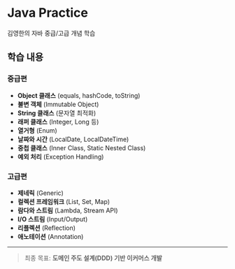 # Java Practice

김영한의 자바 중급/고급 개념 학습

## 학습 내용

### 중급편
- **Object 클래스** (equals, hashCode, toString)
- **불변 객체** (Immutable Object)
- **String 클래스** (문자열 최적화)
- **래퍼 클래스** (Integer, Long 등)
- **열거형** (Enum)
- **날짜와 시간** (LocalDate, LocalDateTime)
- **중첩 클래스** (Inner Class, Static Nested Class)
- **예외 처리** (Exception Handling)

### 고급편
- **제네릭** (Generic)
- **컬렉션 프레임워크** (List, Set, Map)
- **람다와 스트림** (Lambda, Stream API)
- **I/O 스트림** (Input/Output)
- **리플렉션** (Reflection)
- **애노테이션** (Annotation)

---

> 최종 목표: **도메인 주도 설계(DDD) 기반 이커머스 개발**

